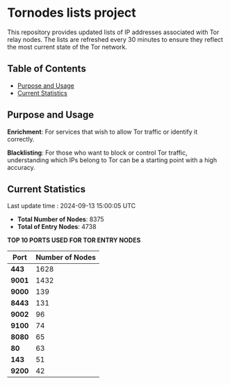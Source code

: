 # Tornodes lists project

This repository provides updated lists of IP addresses associated with Tor relay nodes. The lists are refreshed every 30 minutes to ensure they reflect the most current state of the Tor network.

## Table of Contents

- [Purpose and Usage](#purpose-and-usage)
- [Current Statistics](#current-statistics)


## Purpose and Usage

**Enrichment**: For services that wish to allow Tor traffic or identify it correctly.

**Blacklisting**: For those who want to block or control Tor traffic, understanding which IPs belong to Tor can be a starting point with a high accuracy.

## Current Statistics

Last update time : 2024-09-13 15:00:05 UTC

- **Total Number of Nodes**: 8375
- **Total of Entry Nodes**: 4738

**TOP 10 PORTS USED FOR TOR ENTRY NODES**

| **Port** | **Number of Nodes** |
|------|-----------------|
| **443**   | 1628  |
| **9001**   | 1432  |
| **9000**   | 139  |
| **8443**   | 131  |
| **9002**   | 96  |
| **9100**   | 74  |
| **8080**   | 65  |
| **80**   | 63  |
| **143**   | 51  |
| **9200**   | 42  |


